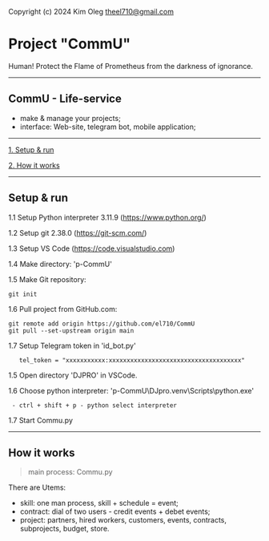 Copyright (c) 2024 Kim Oleg <theel710@gmail.com>

# Project "CommU"
Human! Protect the Flame of Prometheus from the darkness of ignorance.

---
## CommU - Life-service
 - make & manage your projects;
 - interface: Web-site, telegram bot, mobile application;

---


  [1. Setup & run ](#Setup-&-run)

  [2. How it works ](#How-it-works)


---
## Setup & run
   1.1 Setup Python interpreter 3.11.9 (https://www.python.org/)

   1.2 Setup git 2.38.0 (https://git-scm.com/)

   1.3 Setup VS Code (https://code.visualstudio.com)

   1.4 Make directory: 'p-CommU'

   1.5 Make Git repository:
   ```
   git init
   ```
   1.6 Pull project from GitHub.com:
   ```
  git remote add origin https://github.com/el710/CommU
  git pull --set-upstream origin main
   ```
   1.7 Setup Telegram token in 'id_bot.py'
   ```
      tel_token = "xxxxxxxxxxx:xxxxxxxxxxxxxxxxxxxxxxxxxxxxxxxxxxxxx"
   ```
   1.5 Open directory 'DJPRO' in VSCode.

   1.6 Choose python interpreter: 'p-CommU\DJpro\.venv\Scripts\python.exe'
   ```
    - ctrl + shift + p - python select interpreter
   ```
  
   1.7 Start Commu.py
  
 ---
  ## How it works
  
  >main process: Commu.py

There are Utems:
- skill: one man process, skill + schedule = event;
- contract: dial of two users - credit events + debet events;
- project: partners, hired workers, customers, events, contracts, subprojects, budget, store.